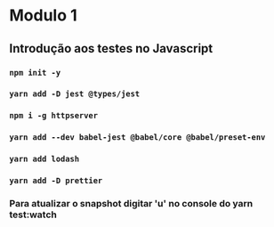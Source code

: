 # Modulo 1

## Introdução aos testes no Javascript

### `npm init -y`

### `yarn add -D jest @types/jest`

### `npm i -g httpserver`

### `yarn add --dev babel-jest @babel/core @babel/preset-env`

### `yarn add lodash`

### `yarn add -D prettier`

### Para atualizar o snapshot digitar 'u' no console do yarn test:watch
